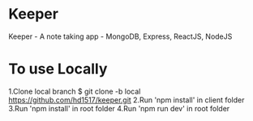 # Keeper
Keeper - A note taking app - MongoDB, Express, ReactJS, NodeJS
# To use Locally 
 1.Clone local branch $ git clone -b local https://github.com/hd1517/keeper.git
 2.Run 'npm install' in client folder
 3.Run 'npm install' in root folder
 4.Run 'npm run dev' in root folder

